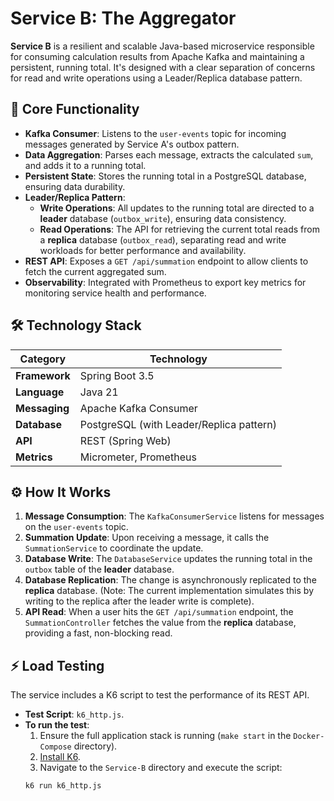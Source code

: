 # Service B: The Aggregator

**Service B** is a resilient and scalable Java-based microservice responsible for consuming calculation results from Apache Kafka and maintaining a persistent, running total. It's designed with a clear separation of concerns for read and write operations using a Leader/Replica database pattern.

## 🚀 Core Functionality

- **Kafka Consumer**: Listens to the `user-events` topic for incoming messages generated by Service A's outbox pattern.
- **Data Aggregation**: Parses each message, extracts the calculated `sum`, and adds it to a running total.
- **Persistent State**: Stores the running total in a PostgreSQL database, ensuring data durability.
- **Leader/Replica Pattern**:
    - **Write Operations**: All updates to the running total are directed to a **leader** database (`outbox_write`), ensuring data consistency.
    - **Read Operations**: The API for retrieving the current total reads from a **replica** database (`outbox_read`), separating read and write workloads for better performance and availability.
- **REST API**: Exposes a `GET /api/summation` endpoint to allow clients to fetch the current aggregated sum.
- **Observability**: Integrated with Prometheus to export key metrics for monitoring service health and performance.

## 🛠️ Technology Stack

| Category      | Technology                               |
|---------------|------------------------------------------|
| **Framework** | Spring Boot 3.5                            |
| **Language**  | Java 21                                  |
| **Messaging** | Apache Kafka Consumer                    |
| **Database**  | PostgreSQL (with Leader/Replica pattern) |
| **API**       | REST (Spring Web)                        |
| **Metrics**   | Micrometer, Prometheus                   |

## ⚙️ How It Works

1.  **Message Consumption**: The `KafkaConsumerService` listens for messages on the `user-events` topic.
2.  **Summation Update**: Upon receiving a message, it calls the `SummationService` to coordinate the update.
3.  **Database Write**: The `DatabaseService` updates the running total in the `outbox` table of the **leader** database.
4.  **Database Replication**: The change is asynchronously replicated to the **replica** database. (Note: The current implementation simulates this by writing to the replica after the leader write is complete).
5.  **API Read**: When a user hits the `GET /api/summation` endpoint, the `SummationController` fetches the value from the **replica** database, providing a fast, non-blocking read.

## ⚡ Load Testing

The service includes a K6 script to test the performance of its REST API.

- **Test Script**: `k6_http.js`.
- **To run the test**:
    1.  Ensure the full application stack is running (`make start` in the `Docker-Compose` directory).
    2.  [Install K6](https://k6.io/docs/getting-started/installation/).
    3.  Navigate to the `Service-B` directory and execute the script:
    ```sh
    k6 run k6_http.js
    ```